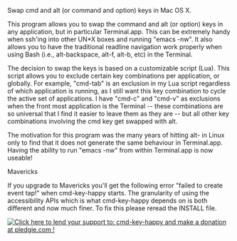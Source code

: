 Swap cmd and alt (or command and option) keys in Mac OS X.

This program allows you to swap the command and alt (or option) keys in any application, but in particular Terminal.app. This can be extremely handy when ssh'ing into other UN*X boxes and running "emacs -nw". It also allows you to have the traditional readline navigation work properly when using Bash (i.e., alt-backspace, alt-f, alt-b, etc) in the Terminal.

The decision to swap the keys is based on a customizable script (Lua). This script allows you to exclude certain key combinations per application, or globally.  For example, "cmd-tab" is an exclusion in my Lua script regardless of which application is running, as I still want this key combination to cycle the active set of applications.  I have "cmd-c" and "cmd-v" as exclusions when the front most application is the Terminal -- these combinations are so universal that I find it easier to leave them as they are -- but all other key combinations involving the cmd key get swapped with alt.

The motivation for this program was the many years of hitting alt-<something> in Linux only to find that it does not generate the same behaviour in Terminal.app.  Having the ability to run "emacs -nw" from within Terminal.app is now useable!

Mavericks

If you upgrade to Mavericks you'll get the following error "failed to create event tap!" when cmd-key-happy starts.  The granularity of using the accessibility APIs which is what cmd-key-happy depends on is both different and now much finer.  To fix this please reread the INSTALL file.

<a href='https://pledgie.com/campaigns/28603'><img alt='Click here to lend your support to: cmd-key-happy and make a donation at pledgie.com !' src='https://pledgie.com/campaigns/28603.png?skin_name=chrome' border='0' ></a>
